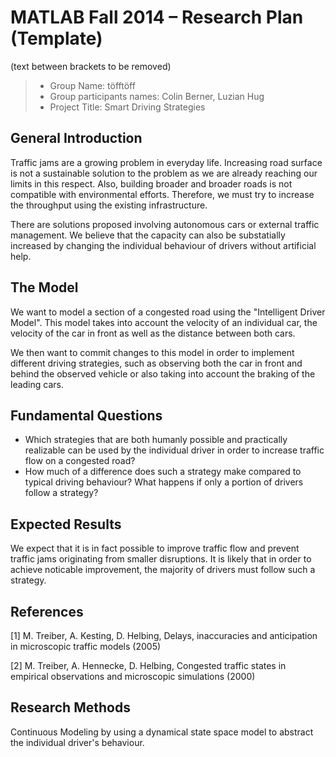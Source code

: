 # MATLAB Fall 2014 – Research Plan (Template)
(text between brackets to be removed)

> * Group Name: töfftöff
> * Group participants names: Colin Berner, Luzian Hug
> * Project Title: Smart Driving Strategies

## General Introduction
Traffic jams are a growing problem in everyday life. Increasing road surface is not a sustainable solution to the problem as we are already reaching our limits in this respect. Also, building broader and broader roads is not compatible with environmental efforts. Therefore, we must try to increase the throughput using the existing infrastructure.

There are solutions proposed involving autonomous cars or external traffic management. We believe that the capacity can also be substatially increased by changing the individual behaviour of drivers without artificial help.

## The Model
We want to model a section of a congested road using the "Intelligent Driver Model". This model takes into account the velocity of an individual car, the velocity of the car in front as well as the distance between both cars.

We then want to commit changes to this model in order to implement different driving strategies, such as observing both the car in front and behind the observed vehicle or also taking into account the braking of the leading cars.

## Fundamental Questions
* Which strategies that are both humanly possible and practically realizable can be used by the individual driver in order to increase traffic flow on a congested road?
* How much of a difference does such a strategy make compared to typical driving behaviour? What happens if only a portion of drivers follow a strategy?

## Expected Results
We expect that it is in fact possible to improve traffic flow and prevent traffic jams originating from smaller disruptions. It is likely that in order to achieve noticable improvement, the majority of drivers must follow such a strategy.

## References 
[1] M. Treiber, A. Kesting, D. Helbing, Delays, inaccuracies and anticipation in
microscopic traffic models (2005)

[2]  M. Treiber, A. Hennecke, D. Helbing, Congested traffic states in empirical observations and
microscopic simulations (2000)

## Research Methods
Continuous Modeling by using a dynamical state space model to abstract the individual driver's behaviour.
